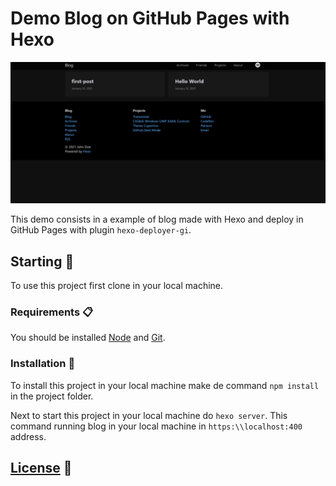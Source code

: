 # Demo Blog on GitHub Pages with Hexo

![demo](docs/demo-blog.gif)

This demo consists in a example of blog made with Hexo and deploy in GitHub Pages with plugin `hexo-deployer-gi`.

## Starting 🚀
To use this project first clone in your local machine.

### Requirements 📋
You should be installed [Node](https://nodejs.org/) and [Git](https://git-scm.com/). 

### Installation 🔧
To install this project in your local machine make de command `npm install` in the project folder.

Next to start this project in your local machine do `hexo server`. This command running blog in your local machine in `https:\\localhost:400` address.

## [License](LICENSE.md) 📄
